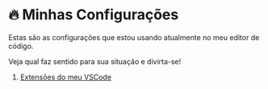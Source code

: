 # 🔥 Minhas Configurações
Estas são as configurações que estou usando atualmente no meu editor de código.

Veja qual faz sentido para sua situação e divirta-se!

01. [Extensões do meu VSCode ](vscode-extensions/vscode-extensions.md)
